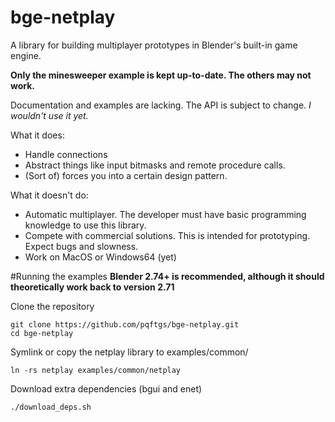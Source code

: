 # bge-netplay
A library for building multiplayer prototypes in Blender's built-in game engine.

**Only the minesweeper example is kept up-to-date.  The others may not work.**

Documentation and examples are lacking.  The API is subject to change.  *I wouldn't use it yet.*

What it does:
- Handle connections
- Abstract things like input bitmasks and remote procedure calls.
- (Sort of) forces you into a certain design pattern.

What it doesn't do:
- Automatic multiplayer.  The developer must have basic programming knowledge to use this library.
- Compete with commercial solutions.  This is intended for prototyping.  Expect bugs and slowness.
- Work on MacOS or Windows64 (yet)



#Running the examples
**Blender 2.74+ is recommended, although it should theoretically work back to version 2.71**

Clone the repository
```
git clone https://github.com/pqftgs/bge-netplay.git
cd bge-netplay
```
Symlink or copy the netplay library to examples/common/
```
ln -rs netplay examples/common/netplay
```
Download extra dependencies (bgui and enet)
```
./download_deps.sh
```
